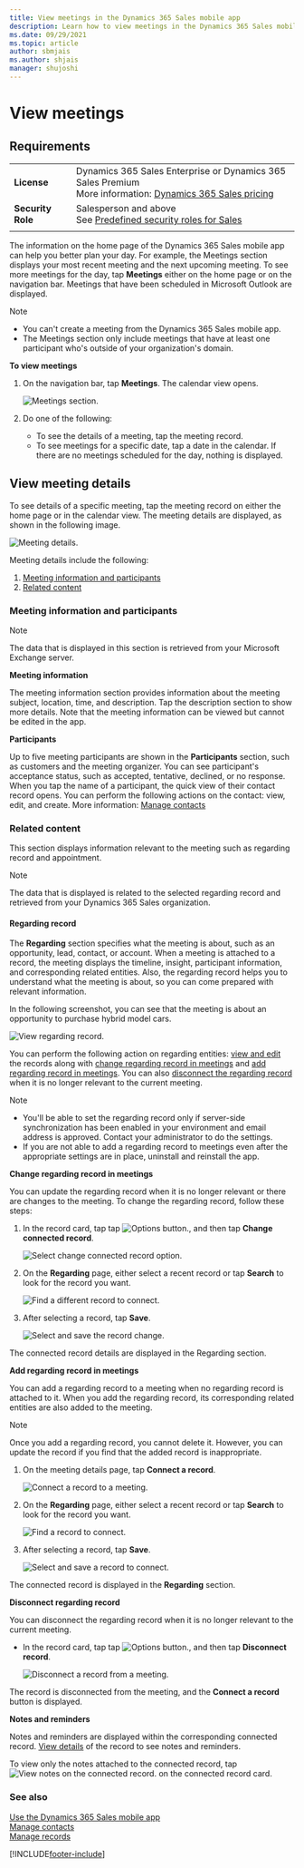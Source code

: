 ```yaml
---
title: View meetings in the Dynamics 365 Sales mobile app
description: Learn how to view meetings in the Dynamics 365 Sales mobile app.
ms.date: 09/29/2021
ms.topic: article
author: sbmjais
ms.author: shjais
manager: shujoshi
---
```

# View meetings 

## Requirements
|  | |
|-----------------------|---------|
| **License** | Dynamics 365 Sales Enterprise or Dynamics 365 Sales Premium <br>More information: [Dynamics 365 Sales pricing](https://dynamics.microsoft.com/sales/pricing/) |
| **Security Role** | Salesperson and above <br>  See [Predefined security roles for Sales](security-roles-for-sales.md)|
|||



The information on the home page of the Dynamics 365 Sales mobile app can help you better plan your day. For example, the Meetings section displays your most recent meeting and the next upcoming meeting. To see more meetings for the day, tap **Meetings** either on the home page or on the navigation bar. Meetings that have been scheduled in Microsoft Outlook are displayed.  
  
> [!NOTE]
> - You can't create a meeting from the Dynamics 365 Sales mobile app.
> - The Meetings section only include meetings that have at least one participant who's outside of your organization's domain.   
 
**To view meetings**

1.  On the navigation bar, tap **Meetings**. The calendar view opens.
    
    ![Meetings section.](media/sm-meetings-nav-bar.png "Meetings section")
       
2.  Do one of the following:

    - To see the details of a meeting, tap the meeting record.
    - To see meetings for a specific date, tap a date in the calendar. If there are no meetings scheduled for the day, nothing is displayed.   

## View meeting details

To see details of a specific meeting, tap the meeting record on either the home page or in the calendar view. The meeting details are displayed, as shown in the following image.    

![Meeting details.](media/sm-meeting-details.png "Meeting details")  

Meeting details include the following:

1. [Meeting information and participants](#meeting-information-and-participants)   
2. [Related content](#related-content)

### Meeting information and participants

>[!NOTE]
> The data that is displayed in this section is retrieved from your Microsoft Exchange server.

**Meeting information**

The meeting information section provides information about the meeting subject, location, time, and description. Tap the description section to show more details. Note that the meeting information can be viewed but cannot be edited in the app.

**Participants**

Up to five meeting participants are shown in the **Participants** section, such as customers and the meeting organizer. You can see participant's acceptance status, such as accepted, tentative, declined, or no response. When you tap the name of a participant, the quick view of their contact record opens. You can perform the following actions on the contact: view, edit, and create. More information: [Manage contacts](create-contact.md)            

### Related content

This section displays information relevant to the meeting such as regarding record and appointment.

> [!NOTE]
> The data that is displayed is related to the selected regarding record and retrieved from your Dynamics 365 Sales organization.

#### Regarding record

The **Regarding** section specifies what the meeting is about, such as an opportunity, lead, contact, or account. When a meeting is attached to a record, the meeting displays the timeline, insight, participant information, and corresponding related entities. Also, the regarding record helps you to understand what the meeting is about, so you can come prepared with relevant information.

In the following screenshot, you can see that the meeting is about an opportunity to purchase hybrid model cars.

![View regarding record.](media/sm-view-regarding-record.png "View regarding record")

You can perform the following action on regarding entities: [view and edit](open-record.md) the records along with [change regarding record in meetings](#change-regarding-record) and [add regarding record in meetings](#add-regarding-record). You can also [disconnect the regarding record](#disconnect-regarding-record) when it is no longer relevant to the current meeting.

> [!NOTE]
> - You'll be able to set the regarding record only if server-side synchronization has been enabled in your environment and email address is approved. Contact your administrator to do the settings.
> - If you are not able to add a regarding record to meetings even after the appropriate settings are in place, uninstall and reinstall the app.

**Change regarding record in meetings**<a name='change-regarding-record'></a>

You can update the regarding record when it is no longer relevant or there are changes to the meeting. To change the regarding record, follow these steps:

1. In the record card, tap tap ![Options button.](media/sm-options-button.png "Options button"), and then tap **Change connected record**.

    ![Select change connected record option.](media/sm-select-change-connected-record.png "Select change connected record option")
    
2. On the **Regarding** page, either select a recent record or tap **Search** to look for the record you want.

    ![Find a different record to connect.](media/sm-change-regarding-record.png "Find a different record to connect")
    
3. After selecting a record, tap **Save**.

    ![Select and save the record change.](media/sm-new-regarding-record.png "Select and save the record change")
    
The connected record details are displayed in the Regarding section.

**Add regarding record in meetings**<a name='add-regarding-record'></a>

You can add a regarding record to a meeting when no regarding record is attached to it. When you add the regarding record, its corresponding related entities are also added to the meeting.  

> [!NOTE]  
> Once you add a regarding record, you cannot delete it. However, you can update the record if you find that the added record is inappropriate.   

1. On the meeting details page, tap **Connect a record**.

    ![Connect a record to a meeting.](media/sm-meeting-details-no-record.png "Connect a record to a meeting")
    
2. On the **Regarding** page, either select a recent record or tap **Search** to look for the record you want.

    ![Find a record to connect.](media/sm-regarding-record.png "Find for a record to connect")
    
3. After selecting a record, tap **Save**.

    ![Select and save a record to connect.](media/sm-select-regarding-record.png "Select and save a record to connect")
    
The connected record is displayed in the **Regarding** section.

**Disconnect regarding record**<a name='disconnect-regarding-record'></a>

You can disconnect the regarding record when it is no longer relevant to the current meeting.

- In the record card, tap tap ![Options button.](media/sm-options-button.png "Options button"), and then tap **Disconnect record**.

    ![Disconnect a record from a meeting.](media/sm-disconnect-record.png "Disconnect a record from a meeting")

The record is disconnected from the meeting, and the **Connect a record** button is displayed.

**Notes and reminders** 

Notes and reminders are displayed within the corresponding connected record. [View details](open-record.md#view-details) of the record to see notes and reminders.

To view only the notes attached to the connected record, tap ![View notes on the connected record.](media/view-notes.png "View notes on the connected record") on the connected record card.

### See also   

[Use the Dynamics 365 Sales mobile app](use-sales-mobile-app.md)    
[Manage contacts](create-contact.md)   
[Manage records](open-record.md)


[!INCLUDE[footer-include](../../includes/footer-banner.md)]
